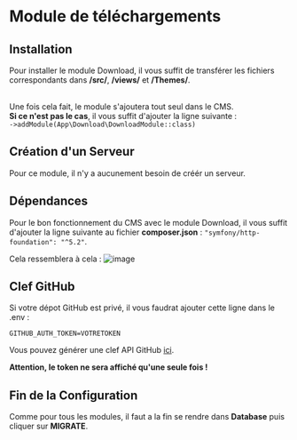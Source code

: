 # Module de téléchargements

## Installation

Pour installer le module Download, il vous suffit de transférer les fichiers correspondants dans **/src/**, **/views/** et **/Themes/**.

<br>Une fois cela fait, le module s'ajoutera tout seul dans le CMS.
<br> **Si ce n'est pas le cas**, il vous suffit d'ajouter la ligne suivante : <br>```->addModule(App\Download\DownloadModule::class)```

## Création d'un Serveur

Pour ce module, il n'y a aucunement besoin de créér un serveur.

## Dépendances

Pour le bon fonctionnement du CMS avec le module Download, il vous suffit d'ajouter la ligne suivante au fichier **composer.json** :
```"symfony/http-foundation": "^5.2"```.

Cela ressemblera à cela : ![image](https://media.discordapp.net/attachments/585094063204728832/836006059440996392/unknown.png)

## Clef GitHub

Si votre dépot GitHub est privé, il vous faudrat ajouter cette ligne dans le .env :

```GITHUB_AUTH_TOKEN=VOTRETOKEN```

Vous pouvez générer une clef API GitHub [ici](https://github.com/settings/tokens).

**Attention, le token ne sera affiché qu'une seule fois !**

## Fin de la Configuration

Comme pour tous les modules, il faut a la fin se rendre dans **Database** puis cliquer sur **MIGRATE**.